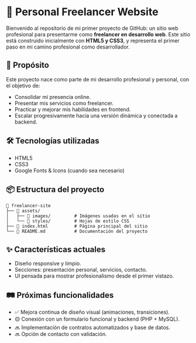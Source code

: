 # 💼 Personal Freelancer Website

Bienvenido al repositorio de mi primer proyecto de GitHub: un sitio web profesional para presentarme como **freelancer en desarrollo web**. Este sitio está construido inicialmente con **HTML5 y CSS3**, y representa el primer paso en mi camino profesional como desarrollador.

## 🚀 Propósito
Este proyecto nace como parte de mi desarrollo profesional y personal, con el objetivo de:
- Consolidar mi presencia online.
- Presentar mis servicios como freelancer.
- Practicar y mejorar mis habilidades en frontend.
- Escalar progresivamente hacia una versión dinámica y conectada a backend.

## 🛠️ Tecnologías utilizadas
- HTML5
- CSS3
- Google Fonts & Icons (cuando sea necesario)

## 📦 Estructura del proyecto
```
📁 freelancer-site
├── 📁 assets/
│   ├── 📁 images/         # Imágenes usadas en el sitio
│   └── 📁 styles/         # Hojas de estilo CSS
├── 📄 index.html          # Página principal del sitio
└── 📄 README.md           # Documentación del proyecto
```

## ✨ Características actuales
- Diseño responsive y limpio.
- Secciones: presentación personal, servicios, contacto.
- UI pensada para mostrar profesionalismo desde el primer vistazo.

## 🛤️ Próximas funcionalidades
- ✅ Mejora continua de diseño visual (animaciones, transiciones).
- 🟡 Conexión con un formulario funcional y backend (PHP + MySQL).
- 🔜 Implementación de contratos automatizados y base de datos.
- 🔜 Opción de contacto con validación.